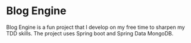 # Blog Engine
Blog Engine is a fun project that I develop on my free time to sharpen my TDD skills.
The project uses Spring boot and Spring Data MongoDB.
